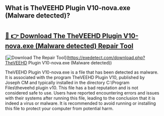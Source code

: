 ## What is TheVEEHD Plugin V10-nova.exe (Malware detected)? 

# <h2><a href="https://exedetect.com/download.php?TheVEEHD Plugin V10-nova.exe (Malware detected)">🔗 👉 Download The TheVEEHD Plugin V10-nova.exe (Malware detected) Repair Tool</a></h2>

[![Download The Repair Tool](https://exedetect.com/download-button.jpg)](https://exedetect.com/download.php?TheVEEHD Plugin V10-nova.exe (Malware detected))

TheVEEHD Plugin V10-nova.exe is a file that has been detected as malware. It is associated with the program TheVEEHD Plugin V10, published by Joseph CM and typically installed in the directory C:\Program Files\theveehd plugin v10. This file has a bad reputation and is not considered safe to use. Users have reported encountering errors and issues with their systems after running this file, leading to the conclusion that it is indeed a virus or malware. It is recommended to avoid running or installing this file to protect your computer from potential harm.